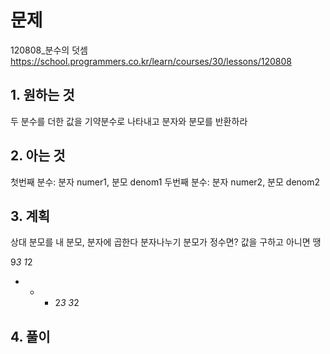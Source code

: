 # 문제

120808\_분수의 덧셈
https://school.programmers.co.kr/learn/courses/30/lessons/120808

## 1. 원하는 것

두 분수를 더한 값을 기약분수로 나타내고 분자와 분모를 반환하라

## 2. 아는 것

첫번째 분수: 분자 numer1, 분모 denom1
두번째 분수: 분자 numer2, 분모 denom2

## 3. 계획

상대 분모를 내 분모, 분자에 곱한다
분자나누기 분모가 정수면? 값을 구하고 아니면 땡

9*3 1*2

- - - 2*3 3*2

## 4. 풀이

```

```
